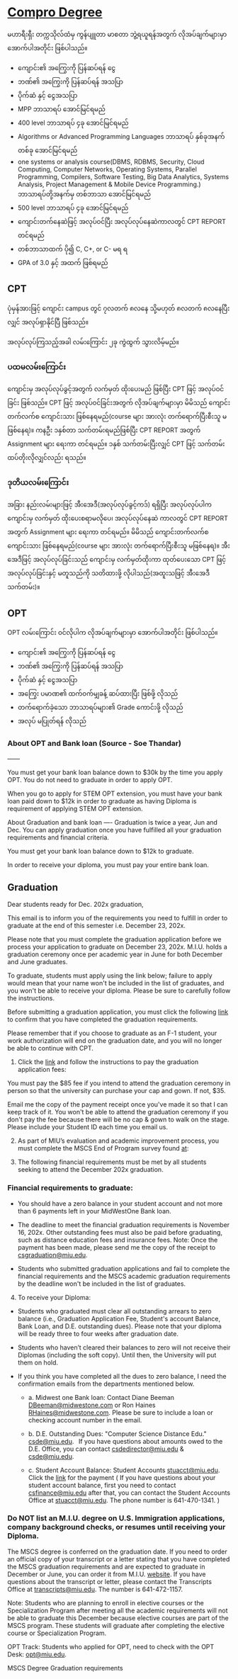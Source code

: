 # [Compro Degree](https://www.cs.miu.edu/mum/mscs-degree-graduation-requirements/)

မဟာရီးရှီး တက္ကသိုလ်ထံမှ ကွန်ပျူတာ မာစတာ ဘွဲ့ရယူရန်အတွက် လိုအပ်ချက်များမှာ အောက်ပါအတိုင်း ဖြစ်ပါသည်။

- ကျောင်း၏ အကြွေးကို ပြန်ဆပ်ရန် ငွေ
- ဘဏ်၏ အကြွေးကို ပြန်ဆပ်ရန် အသပြာ
- ပိုက်ဆံ နှင့် ငွေအသပြာ
- MPP ဘာသာရပ် အောင်မြင်ရမည်
- 400 level ဘာသာရပ် ၄ခု အောင်မြင်ရမည်
- Algorithms or Advanced Programming Languages ဘာသာရပ် နှစ်ခုအနက် တစ်ခု အောင်မြင်ရမည်
- one systems or analysis course(DBMS, RDBMS, Security, Cloud Computing, Computer Networks, Operating Systems, Parallel Programming, Compilers, Software Testing, Big Data Analytics, Systems Analysis, Project Management & Mobile Device Programming.) ဘာသာရပ်တို့အနက်မှ တစ်ဘာသာ အောင်မြင်ရမည်
- 500 level ဘာသာရပ် ၄ခု အောင်မြင်ရမည်
- ကျောင်းတက်နေဆဲဖြင့် အလုပ်၀င်ပြီး အလုပ်လုပ်နေဆဲကာလတွင် CPT REPORT တင်ရမည်
- တစ်ဘာသာထက် ပို၍ C, C+, or C- မရ ရ
- GPA of 3.0 နှင့် အထက် ဖြစ်ရမည်

## CPT

ပုံမှန်အားဖြင့် ကျောင်း campus တွင် ၇လတက် ၈လနေ သို့မဟုတ် ၈လတက် ၈လနေပြီးလျှင် အလုပ်ရှာနိုင်ပြီ ဖြစ်သည်။

အလုပ်လုပ်ကြသည့်အခါ လမ်းကြောင်း ၂ခု ကွဲထွက် သွားလိမ့်မည်။

### ပထမလမ်းကြောင်း

ကျောင်းမှ အလုပ်လုပ်ခွင့်အတွက် လက်မှတ် ထိုးပေးမည် ဖြစ်ပြီး CPT ဖြင့် အလုပ်၀င်ခြင်း ဖြစ်သည်။ CPT ဖြင့် အလုပ်၀င်ခြင်းအတွက် လိုအပ်ချက်များမှာ မိမိသည် ကျောင်းတက်လက်စ ကျောင်းသား ဖြစ်နေရမည်(course များ အားလုံး တက်ရောက်ပြီးစီးသူ မဖြစ်နေရ)။ ကနဦး ၁နှစ်တာ သက်တမ်းရမည်ဖြစ်ပြီး CPT REPORT အတွက် Assignment များ ရေးကာ တင်ရမည်။ ၁နှစ် သက်တမ်းပြီးလျှင် CPT ဖြင့် သက်တမ်း ထပ်တိုးလိုလျှင်လည်း ရသည်။

### ဒုတိယလမ်းကြောင်း

အခြား နည်းလမ်းများဖြင့် အီးအေဒီ(အလုပ်လုပ်ခွင့်ကဒ်) ရရှိပြီး အလုပ်လုပ်ပါက ကျောင်းမှ လက်မှတ် ထိုးပေးစရာမလိုပေ၊ အလုပ်လုပ်နေဆဲ ကာလတွင် CPT REPORT အတွက် Assignment များ ရေးကာ တင်ရမည်။ မိမိသည် ကျောင်းတက်လက်စ ကျောင်းသား ဖြစ်နေရမည်(course များ အားလုံး တက်ရောက်ပြီးစီးသူ မဖြစ်နေရ)။ အီးအေဒီဖြင့် အလုပ်လုပ်ခြင်းသည် ကျောင်းမှ လက်မှတ်ထိုးကာ ထုတ်ပေးသော CPT ဖြင့် အလုပ်လုပ်ခြင်းနှင့် မတူသည်ကို သတိထားဖို့ လိုပါသည်(အထူးသဖြင့် အီးအေဒီ သက်တမ်း)။

## OPT

OPT လမ်းကြောင်း ၀င်လိုပါက လိုအပ်ချက်များမှာ အောက်ပါအတိုင်း ဖြစ်ပါသည်။

- ကျောင်း၏ အကြွေးကို ပြန်ဆပ်ရန် ငွေ
- ဘဏ်၏ အကြွေးကို ပြန်ဆပ်ရန် အသပြာ
- ပိုက်ဆံ နှင့် ငွေအသပြာ
- အကြွေး ပမာဏ၏ ထက်၀က်မျှခန့် ဆပ်ထားပြီး ဖြစ်ဖို့ လိုသည်
- တက်ရောက်ခဲ့သော ဘာသာရပ်များ၏ Grade ကောင်းဖို့ လိုသည်
- အလုပ် မပြုတ်ရန် လိုသည်

### About OPT and Bank loan (Source - Soe Thandar)

——

You must get your bank loan balance down to $30k by the time you apply OPT. You do not need to graduate in order to apply OPT.

When you go to apply for STEM OPT extension, you must have your bank loan paid down to $12k in order to graduate as having Diploma is requirement of applying STEM OPT extension.

About Graduation and bank loan
—-
Graduation is twice a year, Jun and Dec.
You can apply graduation once you have fulfilled all your graduation requirements and financial criteria.

You must get your bank loan balance down to $12k to graduate.

In order to receive your diploma, you must pay your entire bank loan.

## Graduation

Dear students ready for Dec. 202x graduation,

This email is to inform you of the requirements you need to fulfill in order to graduate at the end of this semester i.e. December 23, 202x.

Please note that you must complete the graduation application before we process your application to graduate on December 23, 202x.
M.I.U. holds a graduation ceremony once per academic year in June for both December and June graduates.

To graduate, students must apply using the link below; failure to apply would mean that your name won't be included in the list of graduates, and you won't be able to receive your diploma. Please be sure to carefully follow the instructions.

Before submitting a graduation application, you must click the following [link](https://www.cs.miu.edu/mum/mscs-degree-graduation-requirements) to confirm that you have completed the graduation requirements.

Please remember that if you choose to graduate as an F-1 student, your work authorization will end on the graduation date, and you will no longer be able to continue with CPT.

1. Click the [link](https://students.miu.edu/graduation-application) and follow the instructions to pay the graduation application fees:

You must pay the $85 fee if you intend to attend the graduation ceremony in person so that the university can purchase your cap and gown. If not, $35.

Email me the copy of the payment receipt once you've made it so that I can keep track of it. You won't be able to attend the graduation ceremony if you don't pay the fee because there will be no cap & gown to walk on the stage. Please include your Student ID each time you email us.

2. As part of MIU’s evaluation and academic improvement process, you must complete the MSCS End of Program survey found [at](https://app.surveymethods.com/EndUser.aspx?F0D4B8A0F8B1A2A1FA):

3. The following financial requirements must be met by all students seeking to attend the December 202x graduation.

### Financial requirements to graduate:

- You should have a zero balance in your student account and not more than 6 payments left in your MidWestOne Bank loan.

- The deadline to meet the financial graduation requirements is November 16, 202x. Other outstanding fees must also be paid before graduating, such as distance education fees and insurance fees. Note: Once the payment has been made, please send me the copy of the receipt to csgraduation@miu.edu.

- Students who submitted graduation applications and fail to complete the financial requirements and the MSCS academic graduation requirements by the deadline won't be included in the list of graduates.

4. To receive your Diploma:

- Students who graduated must clear all outstanding arrears to zero balance (i.e., Graduation Application Fee, Student's account Balance, Bank Loan, and D.E. outstanding dues). Please note that your diploma will be ready three to four weeks after graduation date.

- Students who haven’t cleared their balances to zero will not receive their Diplomas (including the soft copy). Until then, the University will put them on hold.

- If you think you have completed all the dues to zero balance, I need the confirmation emails from the departments mentioned below.

  - a. Midwest one Bank loan: Contact Diane Beeman DBeeman@midwestone.com or Ron Haines <RHaines@midwestone.com>. Please be sure to include a loan or checking account number in the email.

  - b. D.E. Outstanding Dues: "Computer Science Distance Edu." csde@miu.edu.  
    If you have questions about amounts owed to the D.E. Office, you can contact csdedirector@miu.edu & csde@miu.edu.

  - c. Student Account Balance: Student Accounts stuacct@miu.edu. Click the [link](https://students.miu.edu/finances/payment) for the payment ( If you have questions about your student account balance, first you need to contact csfinance@miu.edu after that, you can contact the Student Accounts Office at stuacct@miu.edu. The phone number is 641-470-1341. )

### Do NOT list an M.I.U. degree on U.S. Immigration applications, company background checks, or resumes until receiving your Diploma.

The MSCS degree is conferred on the graduation date. If you need to order an official copy of your transcript or a letter stating that you have completed the MSCS graduation requirements and are expected to graduate in December or June, you can order it from M.I.U. [website](https://students.miu.edu/transcript-and-verification-requests). If you have questions about the transcript or letter, please contact the Transcripts Office at transcripts@miu.edu. The number is 641-472-1157.

Note: Students who are planning to enroll in elective courses or the Specialization Program after meeting all the academic requirements will not be able to graduate this December because elective courses are part of the MSCS program. These students will graduate after completing the elective course or Specialization Program.

OPT Track: Students who applied for OPT, need to check with the OPT Desk: opt@miu.edu.

MSCS Degree Graduation requirements
